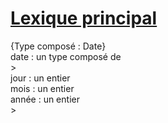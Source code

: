 # <ins>Lexique principal</ins>

<p>
{Type composé : Date}<br>
date : un type composé de<br>
><br>
  jour : un entier<br>
  mois : un entier<br>
  année : un entier<br>
><br>
</p>
